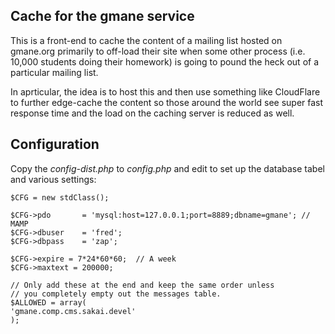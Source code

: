 
Cache for the gmane service
---------------------------

This is a front-end to cache the content of a mailing list
hosted on gmane.org primarily to off-load their site when
some other process (i.e. 10,000 students doing their homework)
is going to pound the heck out of a particular mailing list.

In aprticular, the idea is to host this and then use something
like CloudFlare to further edge-cache the content so those 
around the world see super fast response time and the load
on the caching server is reduced as well.

Configuration
-------------

Copy the *config-dist.php* to *config.php* and edit to set up
the database tabel and various settings:

    $CFG = new stdClass();

    $CFG->pdo       = 'mysql:host=127.0.0.1;port=8889;dbname=gmane'; // MAMP
    $CFG->dbuser    = 'fred';
    $CFG->dbpass    = 'zap';

    $CFG->expire = 7*24*60*60;  // A week
    $CFG->maxtext = 200000;

    // Only add these at the end and keep the same order unless
    // you completely empty out the messages table.
    $ALLOWED = array(
    'gmane.comp.cms.sakai.devel'
    );

